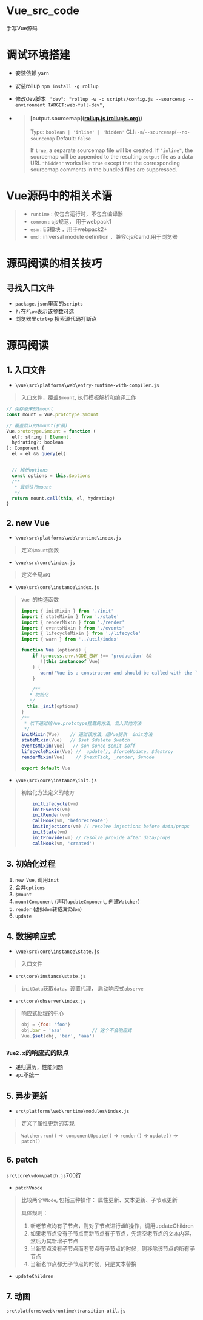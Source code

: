 # Vue_src_code
手写Vue源码



# 调试环境搭建

* 安装依赖  `yarn `

* 安装rollup  `npm install -g rollup`

* 修改dev脚本 ` "dev": "rollup -w -c scripts/config.js --sourcemap --environment TARGET:web-full-dev",`

* > #### [output.sourcemap]([rollup.js (rollupjs.org)](https://rollupjs.org/guide/en/#outputsourcemap))
  >
  > Type: `boolean | 'inline' | 'hidden'`
  > CLI: `-m`/`--sourcemap`/`--no-sourcemap`
  > Default: `false`
  >
  > If `true`, a separate sourcemap file will be created. If `"inline"`, the sourcemap will be appended to the resulting `output` file as a data URI. `"hidden"` works like `true` except that the corresponding sourcemap comments in the bundled files are suppressed.

# Vue源码中的相关术语

> * `runtime`   : 仅包含运行时，不包含编译器
> * `common` : cjs规范， 用于webpack1
> * `esm` :  ES模块 ，用于webpack2+
> * `umd` : iniversal module definition ，兼容cjs和amd,用于浏览器

# 源码阅读的相关技巧

## 寻找入口文件

* `package.json`里面的`scripts`
* `?:`在`Flow`表示该参数可选
* 浏览器里`ctrl+p` 搜索源代码打断点











# 源码阅读

## 1. 入口文件

* `\vue\src\platforms\web\entry-runtime-with-compiler.js`

> 入口文件，覆盖`$mount`, 执行模板解析和编译工作

```js
// 保存原来的$mount
const mount = Vue.prototype.$mount

// 覆盖默认的$mount(扩展)
Vue.prototype.$mount = function (
  el?: string | Element,
  hydrating?: boolean
): Component {
  el = el && query(el)


  // 解析options
  const options = this.$options
  /**
   * 最后执行mount
   */
  return mount.call(this, el, hydrating)
}

```



## 2. new Vue 

* `\vue\src\platforms\web\runtime\index.js`	

> 定义`$mount`函数

* `\vue\src\core\index.js`

> 定义全局`API`

* `\vue\src\core\instance\index.js`

> `Vue `的构造函数
>
> ```js
> import { initMixin } from './init'
> import { stateMixin } from './state'
> import { renderMixin } from './render'
> import { eventsMixin } from './events'
> import { lifecycleMixin } from './lifecycle'
> import { warn } from '../util/index'
> 
> function Vue (options) {
>     if (process.env.NODE_ENV !== 'production' &&
>        !(this instanceof Vue)
>     ) {
>        warn('Vue is a constructor and should be called with the `new` keyword')
>     }
> 
>     /**
>    * 初始化
>    */
>   this._init(options)
> }
> /**
>  * 以下通过给Vue.prototype挂载的方法，混入其他方法
>  */
> initMixin(Vue)    // 通过该方法，给Vue提供__init方法
> stateMixin(Vue)   // $set $delete $watch
> eventsMixin(Vue)   // $on $once $emit $off
> lifecycleMixin(Vue) // _update(), $forceUpdate, $destroy 
> renderMixin(Vue)    // $nextTick, _render, $vnode
> 
> export default Vue
> 
> ```
>
> 

* `\vue\src\core\instance\init.js`

> 初始化方法定义的地方
>
> ```js
>     initLifecycle(vm)
>     initEvents(vm)
>     initRender(vm)
>     callHook(vm, 'beforeCreate')
>     initInjections(vm) // resolve injections before data/props
>     initState(vm)
>     initProvide(vm) // resolve provide after data/props
>     callHook(vm, 'created')
> ```
>
> 

## 3. 初始化过程

1. `new Vue`, 调用`init`
2. 合并`options`
3. `$mount`
4. `mountComponent` (声明`updateCmponent`, 创建`Watcher`)
5. `render` (`虚拟dom`转成`真实dom`)
6. `update`



## 4. 数据响应式

* `\vue\src\core\instance\state.js`

> 入口文件

* `src\core\instance\state.js`

> `initData`获取`data`，设置代理， 启动响应式`observe`

* `src\core\observer\index.js`

> 响应式处理的中心
>
> ```js
> obj = {foo: 'foo'}
> obj.bar = 'aaa'			// 这个不会响应式
> Vue.$set(obj, 'bar', 'aaa')
> 
> ```

### `Vue2.x`的响应式的缺点

* 递归遍历，性能问题
* `api`不统一




## 5. 异步更新

* `src\platforms\web\runtime\modules\index.js`

> 定义了属性更新的实现



> `Watcher.run()`  =>` componentUpdate()` => `render()`  => `update()` => `patch()`



## 6. patch

`src\core\vdom\patch.js`700行

* `patchVnode`

> 比较两个`VNode`, 包括三种操作： 属性更新、文本更新、子节点更新
>
> 具体规则：
>
> 1. 新老节点均有子节点，则对子节点进行diff操作，调用updateChildren
> 2. 如果老节点没有子节点而新节点有子节点，先清空老节点的文本内容，然后为其新增子节点
> 3. 当新节点没有子节点而老节点有子节点的时候，则移除该节点的所有子节点
> 4. 当新老节点都无子节点的时候，只是文本替换

* `updateChildren`





## 7. 动画 

`src\platforms\web\runtime\transition-util.js`





